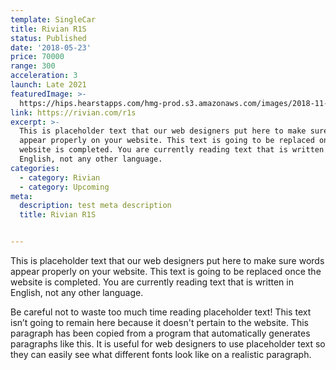 ```yaml
---
template: SingleCar
title: Rivian R1S
status: Published
date: '2018-05-23'
price: 70000
range: 300
acceleration: 3
launch: Late 2021 
featuredImage: >-
  https://hips.hearstapps.com/hmg-prod.s3.amazonaws.com/images/2018-11-r1s-2-1-1571766376.jpg
link: https://rivian.com/r1s
excerpt: >-
  This is placeholder text that our web designers put here to make sure words
  appear properly on your website. This text is going to be replaced once the
  website is completed. You are currently reading text that is written in
  English, not any other language.
categories:
  - category: Rivian
  - category: Upcoming
meta:
  description: test meta description
  title: Rivian R1S


---
```


This is placeholder text that our web designers put here to make sure words appear properly on your website. This text is going to be replaced once the website is completed. You are currently reading text that is written in English, not any other language.

Be careful not to waste too much time reading placeholder text! This text isn’t going to remain here because it doesn't pertain to the website. This paragraph has been copied from a program that automatically generates paragraphs like this. It is useful for web designers to use placeholder text so they can easily see what different fonts look like on a realistic paragraph.
